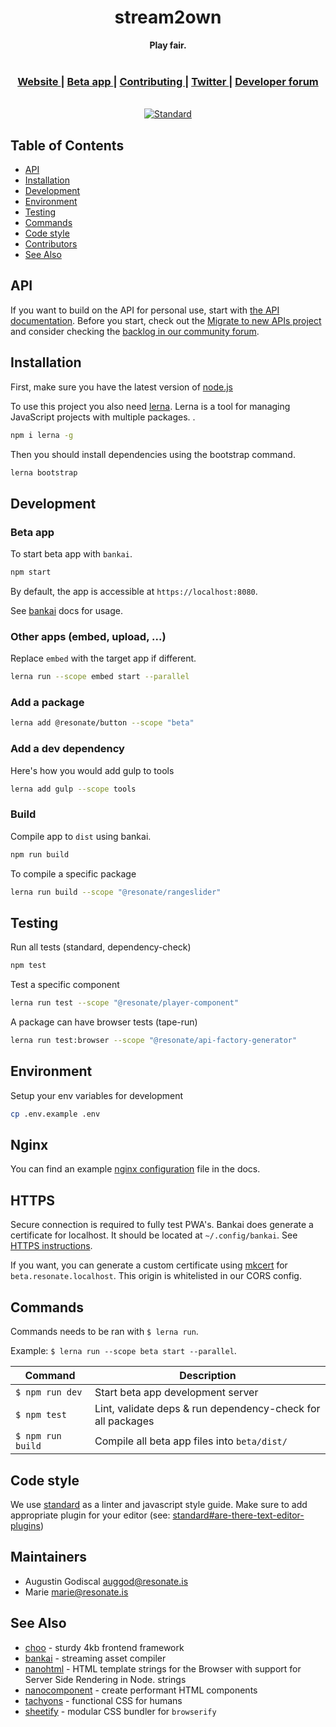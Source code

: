 <div align="center">
  <h1 align="center">stream2own</h1>
  <strong>Play fair.</strong>
</div>

<br />

<div align="center">
  <h3>
    <a href="https://resonate.is">
      Website
    </a>
    <span> | </span>
    <a href="https://beta.resonate.is">
      Beta app
    </a>
    <span> | </span>
    <a href="https://github.com/resonatecoop/stream2own/blob/master/CONTRIBUTING.md">
      Contributing
    </a>
    <span> | </span>
    <a href="https://www.twitter.com/resonatecoop/">
      Twitter
    </a>
    <span> | </span>
    <a href="https://resonate.is/contact-us/join-developer-forum/">
      Developer forum
    </a>
  </h3>
</div>

<br />

<div align="center">
  <!-- Standard -->
  <a href="https://standardjs.com">
    <img src="https://img.shields.io/badge/code%20style-standard-brightgreen.svg?style=flat-square"
      alt="Standard" />
  </a>
</div>

## Table of Contents
- [API](#api)
- [Installation](#installation)
- [Development](#development)
- [Environment](#environment)
- [Testing](#testing)
- [Commands](#commands)
- [Code style](#code-style)
- [Contributors](#contributors)
- [See Also](#see-also)

## API

If you want to build on the API for personal use, start with [the API documentation](https://github.com/resonatecoop/stream/blob/develop/docs/api.md).
Before you start, check out the [Migrate to new APIs project](https://github.com/resonatecoop/stream/projects/5#card-59829409) and consider checking the [backlog in our community forum](https://community.resonate.is/c/platform/52). 

## Installation

First, make sure you have the latest version of [node.js](https://nodejs.org/)

To use this project you also need [lerna](https://github.com/lerna/lerna). Lerna is a tool for managing JavaScript projects with multiple packages. .

```sh
npm i lerna -g
```

Then you should install dependencies using the bootstrap command.

```sh
lerna bootstrap
```

## Development

### Beta app

To start beta app with `bankai`.

```sh
npm start
```

By default, the app is accessible at `https://localhost:8080`.

See [bankai](https://github.com/choojs/bankai) docs for usage.

### Other apps (embed, upload, ...)

Replace `embed` with the target app if different. 

```sh
lerna run --scope embed start --parallel
```

### Add a package

```sh
lerna add @resonate/button --scope "beta"
```

### Add a dev dependency

Here's how you would add gulp to tools

```sh
lerna add gulp --scope tools
```

### Build

Compile app to `dist` using bankai.

```sh
npm run build
```

To compile a specific package

```sh
lerna run build --scope "@resonate/rangeslider"
```

## Testing

Run all tests (standard, dependency-check)

```sh
npm test
```

Test a specific component

```sh
lerna run test --scope "@resonate/player-component"
```

A package can have browser tests (tape-run)

```sh
lerna run test:browser --scope "@resonate/api-factory-generator"
```

## Environment

Setup your env variables for development

```sh
cp .env.example .env
```

## Nginx

You can find an example [nginx configuration](/docs/nginx/beta.resonate.localhost.conf) file in the docs.

## HTTPS

Secure connection is required to fully test PWA's. Bankai does generate a certificate for localhost. It should be located at `~/.config/bankai`. See [HTTPS instructions](https://github.com/choojs/bankai#%EF%B8%8F--https-instructions).

If you want, you can generate a custom certificate using [mkcert](https://github.com/FiloSottile/mkcert) for `beta.resonate.localhost`. This origin is whitelisted in our CORS config.

## Commands

Commands needs to be ran with `$ lerna run`.

Example: `$ lerna run --scope beta start --parallel`.

Command                 | Description                                      |
------------------------|--------------------------------------------------|
`$ npm run dev`         | Start beta app development server
`$ npm test`            | Lint, validate deps & run dependency-check for all packages
`$ npm run build`       | Compile all beta app files into `beta/dist/`

## Code style

We use [standard](https://standardjs.com/) as a linter and javascript style guide.
Make sure to add appropriate plugin for your editor (see: [standard#are-there-text-editor-plugins](https://github.com/standard/standard#are-there-text-editor-plugins))

## Maintainers

- Augustin Godiscal <auggod@resonate.is>
- Marie <marie@resonate.is>

## See Also
- [choo](https://github.com/choojs/choo) - sturdy 4kb frontend framework
- [bankai](https://github.com/choojs/bankai) - streaming asset compiler
- [nanohtml](https://github.com/choojs/nanohtml) - HTML template strings for the Browser with support for Server Side Rendering in Node.
  strings
- [nanocomponent](https://github.com/choojs/nanocomponent) - create performant HTML components
- [tachyons](https://github.com/tachyons-css/tachyons) - functional CSS for
  humans
- [sheetify](https://github.com/stackcss/sheetify) - modular CSS bundler for
  `browserify`
